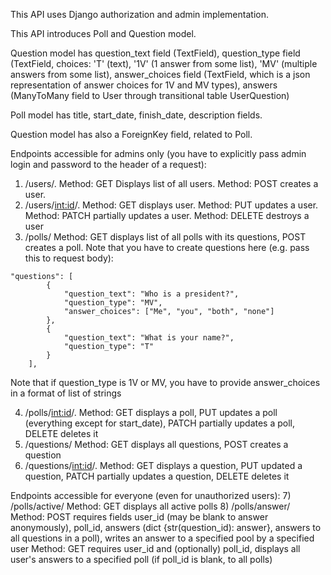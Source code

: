 This API uses Django authorization and admin implementation.

This API introduces Poll and Question model.

Question model has question_text field (TextField), question_type field (TextField, choices: 'T' (text), '1V' (1 answer from some list), 'MV' (multiple answers from some list),
answer_choices field (TextField, which is a json representation of answer choices for 1V and MV types), answers (ManyToMany field to User through transitional table UserQuestion)

Poll model has title, start_date, finish_date, description fields. 

Question model has also a ForeignKey field, related to Poll.

Endpoints accessible for admins only (you have to explicitly pass admin login and password to the header of a request): 
1) /users/. Method: GET Displays list of all users. Method: POST creates a user.
2) /users/<int:id>/. Method: GET displays user. Method: PUT updates a user. Method: PATCH partially updates a user. Method: DELETE destroys a user
3) /polls/ Method: GET displays list of all polls with its questions, POST creates a poll. Note that you have to create questions here (e.g. pass this to request body):
```
"questions": [
        {
            "question_text": "Who is a president?",
            "question_type": "MV",
            "answer_choices": ["Me", "you", "both", "none"]
        },
        {
            "question_text": "What is your name?",
            "question_type": "T"
        }
    ],
```
Note that if question_type is 1V or MV, you have to provide answer_choices in a format of list of strings

4) /polls/<int:id>/. Method: GET displays a poll, PUT updates a poll (everything except for start_date), PATCH partially updates a poll, DELETE deletes it
5) /questions/ Method: GET displays all questions, POST creates a question
6) /questions/<int:id>/. Method: GET displays a question, PUT updated a question, PATCH partially updates a question, DELETE deletes it 


Endpoints accessible for everyone (even for unauthorized users):
7) /polls/active/ Method: GET displays all active polls
8) /polls/answer/ Method: POST requires fields user_id (may be blank to answer anonymously), poll_id, answers (dict {str(question_id): answer}, answers to all questions in a poll), writes an answer to a specified pool by a specified user
Method: GET requires user_id and (optionally) poll_id, displays all user's answers to a specified poll (if poll_id is blank, to all polls)
